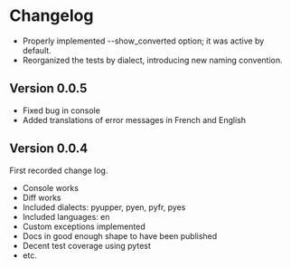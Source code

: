# Changelog

- Properly implemented --show_converted option; it was active by default.
- Reorganized the tests by dialect, introducing new naming convention.

## Version 0.0.5

- Fixed bug in console
- Added translations of error messages in French and English

## Version 0.0.4

First recorded change log.

  - Console works
  - Diff works
  - Included dialects: pyupper, pyen, pyfr, pyes
  - Included languages: en
  - Custom exceptions implemented
  - Docs in good enough shape to have been published
  - Decent test coverage using pytest
  - etc.
